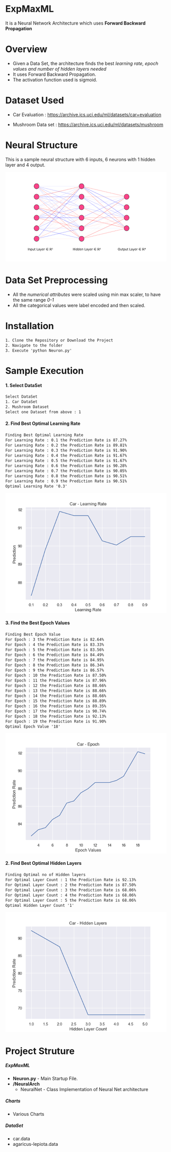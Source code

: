 # ExpMaxML

It is a Neural Network Architecture which uses **Forward Backward Propagation**


# Overview

  - Given a Data Set, the architecture finds the best *learning rate, epoch values and number of hidden layers needed*
  - It uses Forward Backward Propagation.
  - The activation function used is sigmoid.

# Dataset Used
- Car Evaluation : https://archive.ics.uci.edu/ml/datasets/car+evaluation

- Mushroom Data set : https://archive.ics.uci.edu/ml/datasets/mushroom


# Neural Structure
This is a sample neural structure with 6 inputs, 6 neurons with 1 hidden layer and 4 output.

![](https://raw.githubusercontent.com/nareshkumar66675/Neuron/master/Charts/NNViz.png)

# Data Set Preprocessing

- All the *numerical attributes* were scaled using min max scaler, to have the same range *0-1*
- All the categorical values were label encoded and then scaled.

# Installation
```
1. Clone the Repository or Download the Project
2. Navigate to the folder
3. Execute 'python Neuron.py'
```


# Sample Execution

#### 1. Select DataSet
```
Select DataSet
1. Car DataSet
2. Mushroom Dataset
Select one Dataset from above : 1
```
#### 2. Find Best Optimal Learning Rate
```
Finding Best Optimal Learning Rate
For Learning Rate : 0.1 the Prediction Rate is 87.27%
For Learning Rate : 0.2 the Prediction Rate is 89.81%
For Learning Rate : 0.3 the Prediction Rate is 91.90%
For Learning Rate : 0.4 the Prediction Rate is 91.67%
For Learning Rate : 0.5 the Prediction Rate is 91.67%
For Learning Rate : 0.6 the Prediction Rate is 90.28%
For Learning Rate : 0.7 the Prediction Rate is 90.05%
For Learning Rate : 0.8 the Prediction Rate is 90.51%
For Learning Rate : 0.9 the Prediction Rate is 90.51%
Optimal Learning Rate '0.3'
```
![CarLearningRate](https://raw.githubusercontent.com/nareshkumar66675/Neuron/master/Charts/CarLearningRate.png "CarLearningRate") 
#### 3. Find the Best Epoch Values
```
Finding Best Epoch Value
For Epoch : 3 the Prediction Rate is 82.64%
For Epoch : 4 the Prediction Rate is 83.33%
For Epoch : 5 the Prediction Rate is 83.56%
For Epoch : 6 the Prediction Rate is 84.49%
For Epoch : 7 the Prediction Rate is 84.95%
For Epoch : 8 the Prediction Rate is 86.34%
For Epoch : 9 the Prediction Rate is 86.57%
For Epoch : 10 the Prediction Rate is 87.50%
For Epoch : 11 the Prediction Rate is 87.96%
For Epoch : 12 the Prediction Rate is 88.66%
For Epoch : 13 the Prediction Rate is 88.66%
For Epoch : 14 the Prediction Rate is 88.66%
For Epoch : 15 the Prediction Rate is 88.89%
For Epoch : 16 the Prediction Rate is 89.35%
For Epoch : 17 the Prediction Rate is 90.74%
For Epoch : 18 the Prediction Rate is 92.13%
For Epoch : 19 the Prediction Rate is 91.90%
Optimal Epoch Value '18'
```
![EpochRate](https://raw.githubusercontent.com/nareshkumar66675/Neuron/master/Charts/CarEpoch.png "EpochRate") 

#### 2. Find Best Optimal Hidden Layers
```
Finding Optimal no of Hidden layers
For Optimal Layer Count : 1 the Prediction Rate is 92.13%
For Optimal Layer Count : 2 the Prediction Rate is 87.50%
For Optimal Layer Count : 3 the Prediction Rate is 68.06%
For Optimal Layer Count : 4 the Prediction Rate is 68.06%
For Optimal Layer Count : 5 the Prediction Rate is 68.06%
Optimal Hidden Layer Count '1'
```
![CarHiddenLayer](https://raw.githubusercontent.com/nareshkumar66675/Neuron/master/Charts/CarHiddenLayer.png "CarHiddenLayer") 


# Project Struture
##### ExpMaxML
- **Neuron.py** - Main Startup File.
- **/NeuralArch**
    - NeuralNet - Class Implementation of Neural Net architecture
##### Charts
- Various Charts
##### DataSet
- car.data
- agaricus-lepiota.data


  

